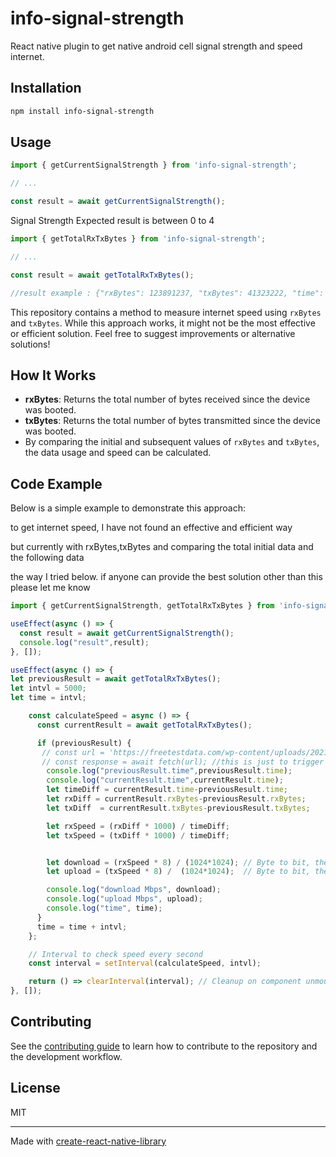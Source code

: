 # info-signal-strength

React native plugin to get native android cell signal strength and speed internet.

## Installation

```sh
npm install info-signal-strength
```

## Usage

```js
import { getCurrentSignalStrength } from 'info-signal-strength';

// ...

const result = await getCurrentSignalStrength();
```

Signal Strength Expected result is between 0 to 4


```js
import { getTotalRxTxBytes } from 'info-signal-strength';

// ...

const result = await getTotalRxTxBytes();

//result example : {"rxBytes": 123891237, "txBytes": 41323222, "time": 1453432323}
```
This repository contains a method to measure internet speed using `rxBytes` and `txBytes`. While this approach works, it might not be the most effective or efficient solution. Feel free to suggest improvements or alternative solutions!

## How It Works
- **rxBytes**: Returns the total number of bytes received since the device was booted.
- **txBytes**: Returns the total number of bytes transmitted since the device was booted.
- By comparing the initial and subsequent values of `rxBytes` and `txBytes`, the data usage and speed can be calculated.

## Code Example
Below is a simple example to demonstrate this approach:

to get internet speed, I have not found an effective and efficient way

but currently with rxBytes,txBytes and comparing the total initial data and the following data


the way I tried below. if anyone can provide the best solution other than this please let me know

```js
import { getCurrentSignalStrength, getTotalRxTxBytes } from 'info-signal-strength';

useEffect(async () => {
  const result = await getCurrentSignalStrength();
  console.log("result",result);
}, []);

useEffect(async () => {
let previousResult = await getTotalRxTxBytes();
let intvl = 5000;
let time = intvl;

    const calculateSpeed = async () => {
      const currentResult = await getTotalRxTxBytes();

      if (previousResult) {
       // const url = 'https://freetestdata.com/wp-content/uploads/2021/09/1-MB-DOC.doc'; //this is just to trigger data movement, delete this, it will crash
       // const response = await fetch(url); //this is just to trigger data movement, delete this, it will crash
        console.log("previousResult.time",previousResult.time);
        console.log("currentResult.time",currentResult.time);
        let timeDiff = currentResult.time-previousResult.time;
        let rxDiff = currentResult.rxBytes-previousResult.rxBytes;
        let txDiff  = currentResult.txBytes-previousResult.txBytes;

        let rxSpeed = (rxDiff * 1000) / timeDiff;
        let txSpeed = (txDiff * 1000) / timeDiff;


        let download = (rxSpeed * 8) / (1024*1024); // Byte to bit, then to megabit
        let upload = (txSpeed * 8) /  (1024*1024);  // Byte to bit, then to megabit

        console.log("download Mbps", download);
        console.log("upload Mbps", upload);
        console.log("time", time);
      }
      time = time + intvl;
    };

    // Interval to check speed every second
    const interval = setInterval(calculateSpeed, intvl);

    return () => clearInterval(interval); // Cleanup on component unmount
}, []);

```




## Contributing

See the [contributing guide](CONTRIBUTING.md) to learn how to contribute to the repository and the development workflow.

## License

MIT

---

Made with [create-react-native-library](https://github.com/callstack/react-native-builder-bob)

